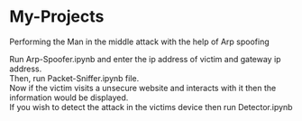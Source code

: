 # My-Projects
Performing the Man in the middle attack with the help of Arp spoofing

Run Arp-Spoofer.ipynb and enter the ip address of victim and gateway ip address.   
Then, run Packet-Sniffer.ipynb file.     
Now if the victim visits a unsecure website and interacts with it then the information would be displayed.     
If you wish to detect the attack in the victims device then run Detector.ipynb

